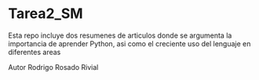 # Tarea2_SM
Esta repo incluye dos resumenes de articulos donde se argumenta la importancia de aprender Python, asi como el creciente uso del lenguaje en diferentes areas

Autor Rodrigo Rosado Rivial

